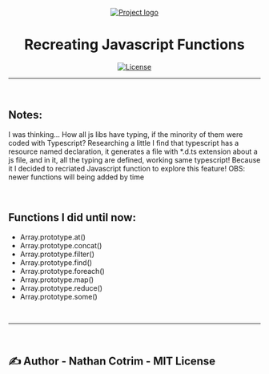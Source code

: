 <p align="center">
  <a href="" rel="noopener">
 <img src="https://i0.wp.com/blog.alexdevero.com/wp-content/uploads/2020/01/javascript-functions-all-you-need-to-know-pt.1.jpg?w=1024&ssl=1" alt="Project logo"></a>
</p>

<h1 align="center">Recreating Javascript Functions</h1>

<div align="center">

[![License](https://img.shields.io/badge/license-MIT-blue.svg)](/LICENSE)

</div> 

---

<br>

<h2>Notes:</h2>

<p>I was thinking... How all js libs have typing, if the minority of them were coded with Typescript? Researching a little I find that typescript has a resource named declaration, it generates a file with *.d.ts extension about a js file, and in it, all the typing are defined, working same typescript! Because it I decided to recriated Javascript function to explore this feature! OBS: newer functions will being added by time</p>

<br>

## Functions I did until now:

+ Array.prototype.at()
+ Array.prototype.concat()
+ Array.prototype.filter()
+ Array.prototype.find()
+ Array.prototype.foreach()
+ Array.prototype.map()
+ Array.prototype.reduce()
+ Array.prototype.some()

<br>
<hr>
<br>

## ✍️ Author - <a name = "author">Nathan Cotrim - MIT License</a>

